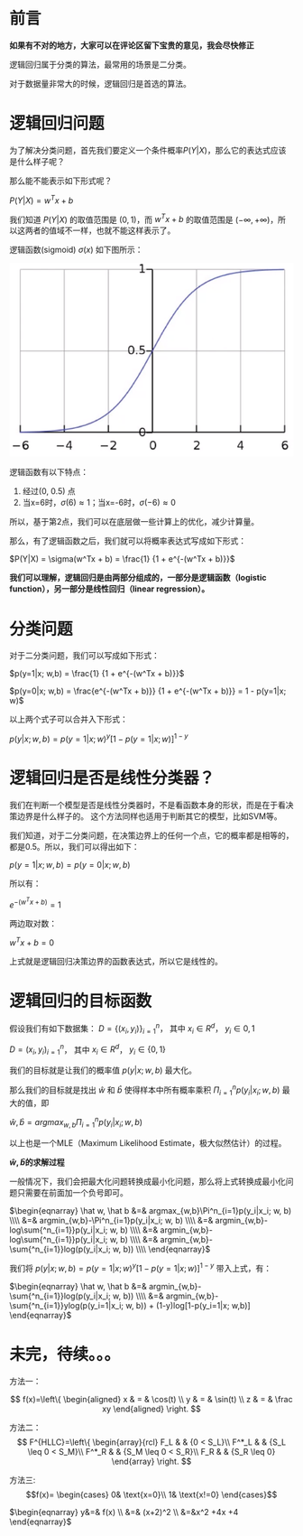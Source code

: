 # 前言
**如果有不对的地方，大家可以在评论区留下宝贵的意见，我会尽快修正**

逻辑回归属于分类的算法，最常用的场景是二分类。

对于数据量非常大的时候，逻辑回归是首选的算法。


# 逻辑回归问题
为了解决分类问题，首先我们要定义一个条件概率$P(Y|X)$，那么它的表达式应该是什么样子呢？

那么能不能表示如下形式呢？

$P(Y|X) = w^Tx + b$

我们知道 $P(Y|X)$ 的取值范围是 $(0,1)$，而 $w^Tx + b$ 的取值范围是 $(-\infty, +\infty)$，所以这两者的值域不一样，也就不能这样表示了。

逻辑函数(sigmoid) $\sigma(x)$ 如下图所示：

![](images/002_logistic_regression/logistic_function.png)

逻辑函数有以下特点：

1. 经过(0, 0.5) 点
2. 当x=6时，$\sigma(6) \approx 1$；当x=-6时，$\sigma(-6) \approx 0$

所以，基于第2点，我们可以在底层做一些计算上的优化，减少计算量。

那么，有了逻辑函数之后，我们就可以将概率表达式写成如下形式：

$P(Y|X) = \sigma(w^Tx + b) = \frac{1} {1 + e^{-(w^Tx + b)}}$

**我们可以理解，逻辑回归是由两部分组成的，一部分是逻辑函数（logistic function），另一部分是线性回归（linear regression）。**


# 分类问题
对于二分类问题，我们可以写成如下形式：

$p(y=1|x; w,b) = \frac{1} {1 + e^{-(w^Tx + b)}}$

$p(y=0|x; w,b) = \frac{e^{-(w^Tx + b)}} {1 + e^{-(w^Tx + b)}} = 1 - p(y=1|x; w)$

以上两个式子可以合并入下形式：

$p(y|x; w,b) = p(y=1|x; w)^y[1 - p(y=1|x; w)]^{1-y}$


# 逻辑回归是否是线性分类器？
我们在判断一个模型是否是线性分类器时，不是看函数本身的形状，而是在于看决策边界是什么样子的。
这个方法同样也适用于判断其它的模型，比如SVM等。

我们知道，对于二分类问题，在决策边界上的任何一个点，它的概率都是相等的，都是0.5。所以，我们可以得出如下：

$p(y=1|x; w,b) = p(y=0|x; w,b)$

所以有：

$e^{-(w^Tx + b)} = 1$

两边取对数：

$w^Tx + b = 0$

上式就是逻辑回归决策边界的函数表达式，所以它是线性的。


# 逻辑回归的目标函数
假设我们有如下数据集：
$D = \left \{ (x_i, y_i) \right\}^n_{i=1}$， 其中
$x_i \in R^d$， $y_i \in {0, 1}$


$D = {(x_i, y_i)}^n_{i=1}$， 其中
$x_i \in R^d$， $y_i \in \left \{0, 1 \right \}$



我们的目标就是让我们的概率值 $p(y|x; w,b)$ 最大化。

那么我们的目标就是找出 $\hat w$ 和 $\hat b$
使得样本中所有概率乘积 $\Pi^n_{i=1}p(y_i|x_i; w, b)$ 最大的值，即

$\hat w, \hat b = argmax_{w,b}\Pi^n_{i=1}p(y_i|x_i; w, b)$

以上也是一个MLE（Maximum Likelihood Estimate，极大似然估计）的过程。

**$\hat w, \hat b$的求解过程**

一般情况下，我们会把最大化问题转换成最小化问题，那么将上式转换成最小化问题只需要在前面加一个负号即可。

$\begin{eqnarray}
\hat w, \hat b
&=& argmax_{w,b}\Pi^n_{i=1}p(y_i|x_i; w, b)         \\\\
&=& argmin_{w,b}-\Pi^n_{i=1}p(y_i|x_i; w, b)        \\\\
&=& argmin_{w,b}-log\sum{^n_{i=1}}p(y_i|x_i; w, b)  \\\\
&=& argmin_{w,b}-log\sum{^n_{i=1}}p(y_i|x_i; w, b)  \\\\
&=& argmin_{w,b}-\sum{^n_{i=1}}log(p(y_i|x_i; w, b))  \\\\
\end{eqnarray}$

我们将 $p(y|x; w,b) = p(y=1|x; w)^y[1 - p(y=1|x; w)]^{1-y}$ 带入上式，有：

$\begin{eqnarray}
\hat w, \hat b
&=& argmin_{w,b}-\sum{^n_{i=1}}log(p(y_i|x_i; w, b))    \\\\
&=& argmin_{w,b}-\sum{^n_{i=1}}ylog(p(y_i=1|x_i; w, b)) + (1-y)log[1-p(y_i=1|x; w,b)]
\end{eqnarray}$





# 未完，待续。。。

方法一：

$$ f(x)=\left\{
\begin{aligned}
x & = & \cos(t) \\
y & = & \sin(t) \\
z & = & \frac xy
\end{aligned}
\right.
$$

方法二：
$$ F^{HLLC}=\left\{
\begin{array}{rcl}
F_L       &      & {0      <      S_L}\\
F^*_L     &      & {S_L \leq 0 < S_M}\\
F^*_R     &      & {S_M \leq 0 < S_R}\\
F_R       &      & {S_R \leq 0}
\end{array} \right. $$

方法三:
$$f(x)=
\begin{cases}
0& \text{x=0}\\
1& \text{x!=0}
\end{cases}$$



$\begin{eqnarray}
y&=& f(x) \\
&=& (x+2)^2 \\
&=&x^2 +4x +4
\end{eqnarray}$
